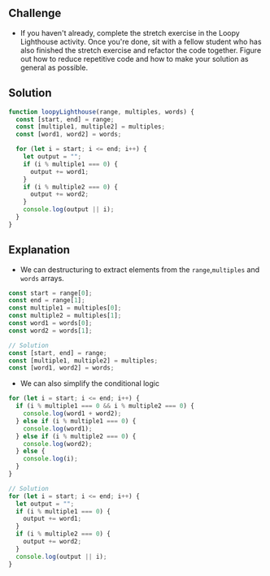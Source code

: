 ## Challenge

- If you haven't already, complete the stretch exercise in the Loopy Lighthouse activity. Once you're done, sit with a fellow student who has also finished the stretch exercise and refactor the code together. Figure out how to reduce repetitive code and how to make your solution as general as possible.

## Solution

```javascript
function loopyLighthouse(range, multiples, words) {
  const [start, end] = range;
  const [multiple1, multiple2] = multiples;
  const [word1, word2] = words;

  for (let i = start; i <= end; i++) {
    let output = "";
    if (i % multiple1 === 0) {
      output += word1;
    }
    if (i % multiple2 === 0) {
      output += word2;
    }
    console.log(output || i);
  }
}
```

## Explanation

- We can destructuring to extract elements from the `range`,`multiples` and `words` arrays.

```javascript
const start = range[0];
const end = range[1];
const multiple1 = multiples[0];
const multiple2 = multiples[1];
const word1 = words[0];
const word2 = words[1];

// Solution
const [start, end] = range;
const [multiple1, multiple2] = multiples;
const [word1, word2] = words;
```

- We can also simplify the conditional logic

```javascript
for (let i = start; i <= end; i++) {
  if (i % multiple1 === 0 && i % multiple2 === 0) {
    console.log(word1 + word2);
  } else if (i % multiple1 === 0) {
    console.log(word1);
  } else if (i % multiple2 === 0) {
    console.log(word2);
  } else {
    console.log(i);
  }
}

// Solution
for (let i = start; i <= end; i++) {
  let output = "";
  if (i % multiple1 === 0) {
    output += word1;
  }
  if (i % multiple2 === 0) {
    output += word2;
  }
  console.log(output || i);
}
```
